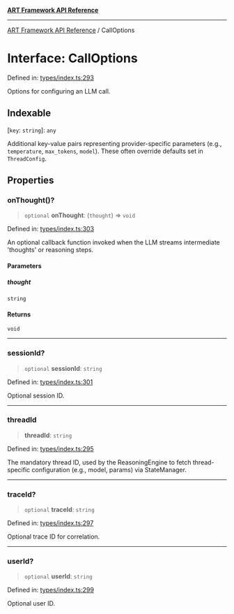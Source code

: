 [**ART Framework API Reference**](../README.md)

***

[ART Framework API Reference](../README.md) / CallOptions

# Interface: CallOptions

Defined in: [types/index.ts:293](https://github.com/hashangit/ART/blob/f2c01fe8faa76ca4df3209539d95509aac02e476/src/types/index.ts#L293)

Options for configuring an LLM call.

## Indexable

\[`key`: `string`\]: `any`

Additional key-value pairs representing provider-specific parameters (e.g., `temperature`, `max_tokens`, `model`). These often override defaults set in `ThreadConfig`.

## Properties

### onThought()?

> `optional` **onThought**: (`thought`) => `void`

Defined in: [types/index.ts:303](https://github.com/hashangit/ART/blob/f2c01fe8faa76ca4df3209539d95509aac02e476/src/types/index.ts#L303)

An optional callback function invoked when the LLM streams intermediate 'thoughts' or reasoning steps.

#### Parameters

##### thought

`string`

#### Returns

`void`

***

### sessionId?

> `optional` **sessionId**: `string`

Defined in: [types/index.ts:301](https://github.com/hashangit/ART/blob/f2c01fe8faa76ca4df3209539d95509aac02e476/src/types/index.ts#L301)

Optional session ID.

***

### threadId

> **threadId**: `string`

Defined in: [types/index.ts:295](https://github.com/hashangit/ART/blob/f2c01fe8faa76ca4df3209539d95509aac02e476/src/types/index.ts#L295)

The mandatory thread ID, used by the ReasoningEngine to fetch thread-specific configuration (e.g., model, params) via StateManager.

***

### traceId?

> `optional` **traceId**: `string`

Defined in: [types/index.ts:297](https://github.com/hashangit/ART/blob/f2c01fe8faa76ca4df3209539d95509aac02e476/src/types/index.ts#L297)

Optional trace ID for correlation.

***

### userId?

> `optional` **userId**: `string`

Defined in: [types/index.ts:299](https://github.com/hashangit/ART/blob/f2c01fe8faa76ca4df3209539d95509aac02e476/src/types/index.ts#L299)

Optional user ID.

